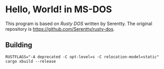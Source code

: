 # Hello, World! in MS-DOS

This program is based on *Rusty DOS* written by Serentty.
The original repository is https://github.com/Serentty/rusty-dos.

## Building

```
RUSTFLAGS="-A deprecated -C opt-level=s -C relocation-model=static" cargo xbuild --release
```
